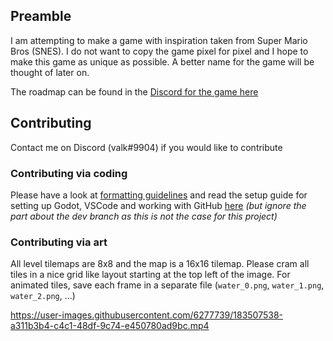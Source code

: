 ## Preamble
I am attempting to make a game with inspiration taken from Super Mario Bros (SNES). I do not want to copy the game pixel for pixel and I hope to make this game as unique as possible. A better name for the game will be thought of later on.

The roadmap can be found in the [Discord for the game here](https://discord.gg/5frafxrwwd)

## Contributing
Contact me on Discord (valk#9904) if you would like to contribute

### Contributing via coding
Please have a look at [formatting guidelines](https://github.com/GodotModules/GodotModulesCSharp/blob/main/.github/FORMATTING_GUIDELINES.md) and read the setup guide for setting up Godot, VSCode and working with GitHub [here](https://github.com/GodotModules/GodotModulesCSharp/blob/main/.github/CONTRIBUTING.md) *(but ignore the part about the dev branch as this is not the case for this project)*

### Contributing via art
All level tilemaps are 8x8 and the map is a 16x16 tilemap. Please cram all tiles in a nice grid like layout starting at the top left of the image. For animated tiles, save each frame in a separate file (`water_0.png`, `water_1.png`, `water_2.png`, ...)

https://user-images.githubusercontent.com/6277739/183507538-a311b3b4-c4c1-48df-9c74-e450780ad9bc.mp4
